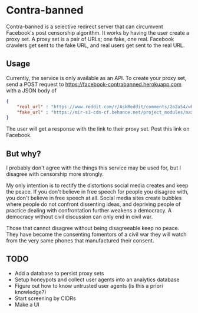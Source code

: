 # Contra-banned

Contra-banned is a selective redirect server that can circumvent Facebook's post censorship algorithm. It works by having the user create a proxy set. A proxy set is a pair of URLs; one fake, one real. Facebook crawlers get sent to the fake URL, and real users get sent to the real URL. 


## Usage
Currently, the service is only available as an API.
To create your proxy set, send a POST request to https://facebook-contrabanned.herokuapp.com with a JSON body of 
```json
{
	"real_url" : "https://www.reddit.com/r/AskReddit/comments/2o2a54/what_actually_controversial_opinion_do_you_have/",
	"fake_url" : "https://mir-s3-cdn-cf.behance.net/project_modules/max_1200/6338be29271550.5605513c61a2a.jpg"
}
```

The user will get a response with the link to their proxy set. Post this link on Facebook.




## But why?
I probably don't agree with the things this service may be used for, but I disagree with censorship more strongly.

My only intention is to rectify the distortions social media creates and keep the peace. If you don't believe in free speech for people you disagree with, you don't believe in free speech at all. Social media sites create bubbles where people do not confront dissenting ideas, and depriving people of practice dealing with confrontation further weakens a democracy. A democracy without civil discussion can only end in civil war. 

Those that cannot disagree without being disagreeable keep no peace. They have become the consenting fomentors of a civil war they will watch from the very same phones that manufactured their consent.


## TODO
- Add a database to persist proxy sets
- Setup honeypots and collect user agents into an analytics database
- Figure out how to know untrusted user agents (is this a priori knowledge?)
- Start screening by CIDRs
- Make a UI
